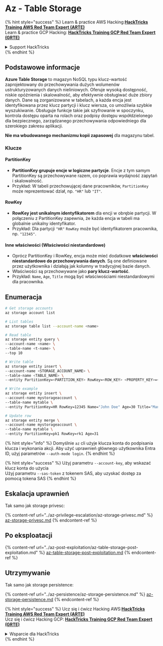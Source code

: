 # Az - Table Storage

{% hint style="success" %}
Learn & practice AWS Hacking:<img src="../../../.gitbook/assets/image (1) (1) (1).png" alt="" data-size="line">[**HackTricks Training AWS Red Team Expert (ARTE)**](https://training.hacktricks.xyz/courses/arte)<img src="../../../.gitbook/assets/image (1) (1) (1).png" alt="" data-size="line">\
Learn & practice GCP Hacking: <img src="../../../.gitbook/assets/image (2).png" alt="" data-size="line">[**HackTricks Training GCP Red Team Expert (GRTE)**<img src="../../../.gitbook/assets/image (2).png" alt="" data-size="line">](https://training.hacktricks.xyz/courses/grte)

<details>

<summary>Support HackTricks</summary>

* Check the [**subscription plans**](https://github.com/sponsors/carlospolop)!
* **Join the** 💬 [**Discord group**](https://discord.gg/hRep4RUj7f) or the [**telegram group**](https://t.me/peass) or **follow** us on **Twitter** 🐦 [**@hacktricks\_live**](https://twitter.com/hacktricks_live)**.**
* **Share hacking tricks by submitting PRs to the** [**HackTricks**](https://github.com/carlospolop/hacktricks) and [**HackTricks Cloud**](https://github.com/carlospolop/hacktricks-cloud) github repos.

</details>
{% endhint %}

## Podstawowe informacje

**Azure Table Storage** to magazyn NoSQL typu klucz-wartość zaprojektowany do przechowywania dużych wolumenów ustrukturyzowanych danych nieliniowych. Oferuje wysoką dostępność, niskie opóźnienia i skalowalność, aby efektywnie obsługiwać duże zbiory danych. Dane są zorganizowane w tabelach, a każda encja jest identyfikowana przez klucz partycji i klucz wiersza, co umożliwia szybkie wyszukiwanie. Obsługuje funkcje takie jak szyfrowanie w spoczynku, kontrola dostępu oparta na rolach oraz podpisy dostępu współdzielonego dla bezpiecznego, zarządzanego przechowywania odpowiedniego dla szerokiego zakresu aplikacji.

**Nie ma wbudowanego mechanizmu kopii zapasowej** dla magazynu tabel.

### Klucze

#### **PartitionKey**

* **PartitionKey grupuje encje w logiczne partycje**. Encje z tym samym PartitionKey są przechowywane razem, co poprawia wydajność zapytań i skalowalność.
* Przykład: W tabeli przechowującej dane pracowników, `PartitionKey` może reprezentować dział, np. `"HR"` lub `"IT"`.

#### **RowKey**

* **RowKey jest unikalnym identyfikatorem** dla encji w obrębie partycji. W połączeniu z PartitionKey zapewnia, że każda encja w tabeli ma globalnie unikalny identyfikator.
* Przykład: Dla partycji `"HR"` `RowKey` może być identyfikatorem pracownika, np. `"12345"`.

#### **Inne właściwości (Właściwości niestandardowe)**

* Oprócz PartitionKey i RowKey, encja może mieć dodatkowe **właściwości niestandardowe do przechowywania danych**. Są one definiowane przez użytkownika i działają jak kolumny w tradycyjnej bazie danych.
* Właściwości są przechowywane jako **pary klucz-wartość**.
* Przykład: `Name`, `Age`, `Title` mogą być właściwościami niestandardowymi dla pracownika.

## Enumeracja
```bash
# Get storage accounts
az storage account list

# List tables
az storage table list --account-name <name>

# Read table
az storage entity query \
--account-name <name> \
--table-name <t-name> \
--top 10

# Write table
az storage entity insert \
--account-name <STORAGE_ACCOUNT_NAME> \
--table-name <TABLE_NAME> \
--entity PartitionKey=<PARTITION_KEY> RowKey=<ROW_KEY> <PROPERTY_KEY>=<PROPERTY_VALUE>

# Write example
az storage entity insert \
--account-name mystorageaccount \
--table-name mytable \
--entity PartitionKey=HR RowKey=12345 Name="John Doe" Age=30 Title="Manager"

# Update row
az storage entity merge \
--account-name mystorageaccount \
--table-name mytable \
--entity PartitionKey=pk1 RowKey=rk1 Age=31
```
{% hint style="info" %}
Domyślnie `az` cli użyje klucza konta do podpisania klucza i wykonania akcji. Aby użyć uprawnień głównego użytkownika Entra ID, użyj parametrów `--auth-mode login`.
{% endhint %}

{% hint style="success" %}
Użyj parametru `--account-key`, aby wskazać klucz konta do użycia\
Użyj parametru `--sas-token` z tokenem SAS, aby uzyskać dostęp za pomocą tokena SAS
{% endhint %}

## Eskalacja uprawnień

Tak samo jak storage privesc:

{% content-ref url="../az-privilege-escalation/az-storage-privesc.md" %}
[az-storage-privesc.md](../az-privilege-escalation/az-storage-privesc.md)
{% endcontent-ref %}

## Po eksploatacji

{% content-ref url="../az-post-exploitation/az-table-storage-post-exploitation.md" %}
[az-table-storage-post-exploitation.md](../az-post-exploitation/az-table-storage-post-exploitation.md)
{% endcontent-ref %}

## Utrzymywanie

Tak samo jak storage persistence:

{% content-ref url="../az-persistence/az-storage-persistence.md" %}
[az-storage-persistence.md](../az-persistence/az-storage-persistence.md)
{% endcontent-ref %}

{% hint style="success" %}
Ucz się i ćwicz Hacking AWS:<img src="../../../.gitbook/assets/image (1) (1) (1).png" alt="" data-size="line">[**HackTricks Training AWS Red Team Expert (ARTE)**](https://training.hacktricks.xyz/courses/arte)<img src="../../../.gitbook/assets/image (1) (1) (1).png" alt="" data-size="line">\
Ucz się i ćwicz Hacking GCP: <img src="../../../.gitbook/assets/image (2).png" alt="" data-size="line">[**HackTricks Training GCP Red Team Expert (GRTE)**<img src="../../../.gitbook/assets/image (2).png" alt="" data-size="line">](https://training.hacktricks.xyz/courses/grte)

<details>

<summary>Wsparcie dla HackTricks</summary>

* Sprawdź [**plany subskrypcyjne**](https://github.com/sponsors/carlospolop)!
* **Dołącz do** 💬 [**grupy Discord**](https://discord.gg/hRep4RUj7f) lub [**grupy telegramowej**](https://t.me/peass) lub **śledź** nas na **Twitterze** 🐦 [**@hacktricks\_live**](https://twitter.com/hacktricks_live)**.**
* **Dziel się trikami hackingowymi, przesyłając PR-y do** [**HackTricks**](https://github.com/carlospolop/hacktricks) i [**HackTricks Cloud**](https://github.com/carlospolop/hacktricks-cloud) repozytoriów na GitHubie.

</details>
{% endhint %}
